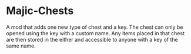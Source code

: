 # Majic-Chests
A mod that adds one new type of chest and a key. The chest can only be opened using the key with a custom name. Any items placed in that chest are then stored in the either and accessible to anyone with a key of the same name.
